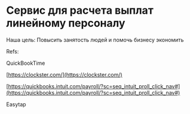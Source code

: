 # Сервис для расчета выплат линейному персоналу

Наша цель: Повысить занятость людей и помочь бизнесу экономить

Refs:

QuickBookTime

[https://clockster.com/](https://clockster.com/)

[https://quickbooks.intuit.com/payroll/?sc=seq_intuit_proll_click_nav#](https://quickbooks.intuit.com/payroll/?sc=seq_intuit_proll_click_nav#)

Easytap